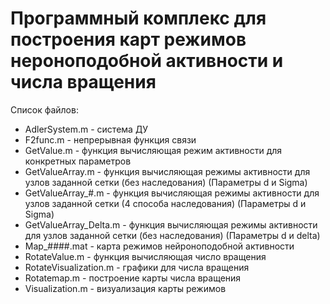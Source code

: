 # Программный комплекс для построения карт режимов нероноподобной активности и числа вращения

Список файлов:
- AdlerSystem.m - система ДУ
- F2func.m - непрерывная функция связи
- GetValue.m - функция вычисляющая режим активности для конкретных параметров
- GetValueArray.m - функция вычисляющая режимы активности для узлов заданной сетки (без наследования) (Параметры d и Sigma)
- GetValueArray_#.m - функция вычисляющая режимы активности для узлов заданной сетки (4 способа наследования) (Параметры d и Sigma)
- GetValueArray_Delta.m - функция вычисляющая режимы активности для узлов заданной сетки (без наследования) (Параметры d и delta)
- Map_####.mat - карта режимов нейроноподобной активности
- RotateValue.m - функция вычисляющая число вращения
- RotateVisualization.m - графики для числа вращения
- Rotatemap.m - построение карты числа вращения
- Visualization.m - визуализация карты режимов
